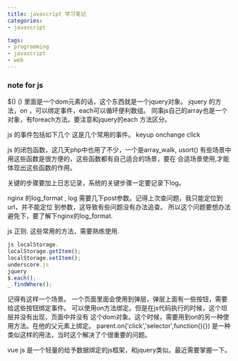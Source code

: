 ```yaml
---
title: javascript 学习笔记
categories:
- javascript

tags:
- programming
- javascript
- web
---
```


### note for js

$() () 里面是一个dom元素的话，这个东西就是一个jquery对象。
jquery 的方法，on ，可以绑定事件，each可以循环便利数组。
同事js自己的array也是一个对象，有foreach方法。要注意和jquery的each
方法区分。

js 的事件包括如下几个
这是几个常用的事件。
keyup
onchange
click

js 的闭包函数，这几天php中也用了不少，一个是array_walk, usort()
有些场景中用这些函数是很方便的，这些函数都有自己适合的场景，要在
合适场景使用,才能体现出这些函数的作用。

关键的步骤要加上日志记录，系统的关键步骤一定要记录下log。

nginx 的log_format , log 需要几下post参数。记得上次查问题，我只能定位到url，并不能定位
到参数，这导致有些问题没有办法追查。 所以这个问题要想办法避免下，要了解下nginx的log_format.


js 正则.
这些常用的方法，需要熟练使用.

```javascript
js localStorage.
localStorage.getItem();
localStorage.setItem();
underscore.js 
jquery
$.each();
_.findWhere();
```

记得有这样一个场景。
一个页面里面会使用到弹层，弹层上面有一些按钮，需要给这些按钮绑定事件。
可以使用on方法绑定。但是在js代码执行的时候，这个坦层并没有出现，页面中并没有
这个dom对象。这个时候，需要用到on的另一种使用方法。在他的父元素上绑定。
parent.on('click','selector',function(){})
是一种类似这样的用法，当时这个解决了个很重要的问题。

vue js 是一个轻量的给予数据绑定的js框架，和jquery类似。最近需要掌握一下。

